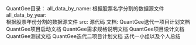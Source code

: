 QuantGee目录：
all_data_by_name: 
    根据股票名字分割的数据源文件
all_data_by_year:  
    根据股票年份分割的数据源文件
src: 
    源代码
文档: 
    QuantGee迭代一项目计划文档  
    QuantGee项目启动文档
    QuantGee需求规格说明文档
    QuantGee项目设计文档
    QuantGee测试文档
    QuantGee迭代二项目计划文档
    迭代一小组以及个人总结
    
        
